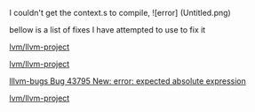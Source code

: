 I couldn't get the context.s to compile, 
![error] (Untitled.png)

bellow is a list of fixes I have attempted to use to fix it

[lvm/llvm-project](https://github.com/llvm/llvm-project/issues/53728)

[lvm/llvm-project](https://stackoverflow.com/questions/45019674/why-does-using-jmp-prevent-the-clang-assembler-from-figuring-out-an-absolute-exp)

[lllvm-bugs Bug 43795 New: error: expected absolute expression](https://www.mail-archive.com/llvm-bugs@lists.llvm.org/msg38024.html)

[lvm/llvm-project](https://github.com/llvm/llvm-project/issues/53728)





